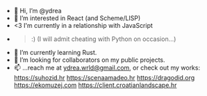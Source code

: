 - 👋 Hi, I’m @ydrea
- 👀 I’m interested in React (and Scheme/LISP)
- <3 I'm currently in a relationship with JavaScript
- >:) (I will admit cheating with Python on occasion...)
- 🌱 I’m currently learning Rust.
- 💞️ I’m looking for collaborators on my public projects.
- 📫 ...reach me at ydrea.wrld@gmail.com, or check out my works:
  https://suhozid.hr
  https://scenaamadeo.hr
  https://dragodid.org
  https://ekomuzej.com
  https://client.croatianlandscape.hr

<!---
ydrea/ydrea is a ✨ special ✨ repository because its `README.md` (this file) appears on your GitHub profile.
You can click the Preview link to take a look at your changes.
--->
